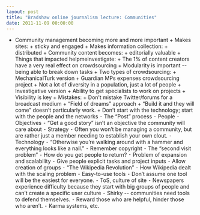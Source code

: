 ```yaml
---
layout: post
title: "Bradshaw online journalism lecture: Communities"
date: 2011-11-09 00:00:00
---
```


+ Community management becoming more and more important + Makes sites: + sticky and engaged + Makes information collection: + distributed + Community content becomes: + editorially valuable + Things that impacted helpmeinvestigate: + The 1% of content creators have a very real effect on crowdsourcing + Modularity is important -- being able to break down tasks + Two types of crowdsourcing: + MechanicalTurk version + Guardian MPs expenses crowdsourcing project + Not a lot of diversity in a population, just a lot of people + Investigative version + Ability to get specialists to work on projects + Visibility is key + Mistakes: + Don’t mistake Twitter/forums for a broadcast medium + “Field of dreams” approach + “Build it and they will come” doesn’t particularly work. + Don’t start with the technology; start with the people and the networks ⁃ The “Post” process ⁃ People ⁃ Objectives ⁃ “Get a good story” isn’t an objective the community will care about ⁃ Strategy ⁃ Often you won’t be managing a community, but are rather just a member needing to establish your own clout. ⁃ Technology ⁃ “Otherwise you’re walking around with a hammer and everything looks like a nail.” ⁃ Remember copyright ⁃ The “second visit problem” ⁃ How do you get people to return? ⁃ Problem of expansion and scalability ⁃ Give people explicit tasks and project inputs ⁃ Allow creation of groups ⁃ “The Wikipedia Revolution” ⁃ How Wikipedia dealt with the scaling problem ⁃ Easy-to-use tools ⁃ Don’t assume one tool will be the easiest for everyone. ⁃ ToS, culture of site ⁃ Newspapers experience difficulty because they start with big groups of people and can’t create a specific user culture ⁃ Shirky -- communities need tools to defend themselves. ⁃ Reward those who are helpful, hinder those who aren’t. ⁃ Karma systems, etc.